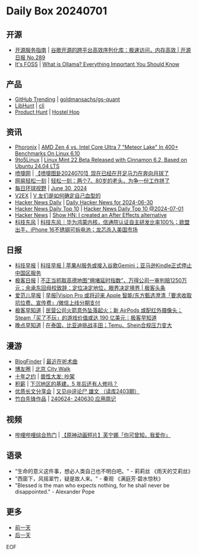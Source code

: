 # Daily Box 20240701

## 开源
- [开源服务指南](https://osguider.com/blog/) | [谷歌开源的跨平台高效序列化库：极速访问，内存高效 | 开源日报 No.289](https://osguider.com/blog/post/daily/daily-289/)
- [It's FOSS](https://itsfoss.com/) | [What is Ollama? Everything Important You Should Know](https://itsfoss.com/ollama/)

## 产品
- [GitHub Trending](https://github.com/trending?since=daily) | [goldmansachs/gs-quant](https://github.com/goldmansachs/gs-quant)
- [LibHunt](https://www.libhunt.com/) | [cli](https://www.libhunt.com/r/snyk/cli)
- [Product Hunt](https://www.producthunt.com) | [Hostel Hop](https://www.producthunt.com/posts/hostel-hop)

## 资讯
- [Phoronix](https://www.phoronix.com/) | [AMD Zen 4 vs. Intel Core Ultra 7 "Meteor Lake" In 400+ Benchmarks On Linux 6.10](https://www.phoronix.com/review/linux-610-amd-zen4-intel-meteorlake)
- [9to5Linux](https://9to5linux.com/) | [Linux Mint 22 Beta Released with Cinnamon 6.2, Based on Ubuntu 24.04 LTS](https://9to5linux.com/linux-mint-22-beta-released-with-cinnamon-6-2-based-on-ubuntu-24-04-lts)
- [喷嚏网](http://www.dapenti.com/blog/blog.asp?subjectid=70&name=xilei) | [【喷嚏图卦20240701】现在已经在开足马力在奔向月球了](http://www.dapenti.com/blog/more.asp?name=xilei&id=179593)
- [网易轻松一刻](https://m.163.com/touch/exclusive/sub/qsyk) | [轻松一刻：两个7、80岁的老头，为争一份工作拼了](https://m.163.com/news/article/J61PEVAE000181BR.html)
- [每日环球视野](https://idai.ly/) | [June 30, 2024](http://m.idai.ly/se/a193iG?1719676800)
- [V2EX](https://www.v2ex.com/) | [V 友们是如何确定自己血型的](https://www.v2ex.com/t/1053957)
- [Hacker News Daily](https://www.daemonology.net/hn-daily/) | [Daily Hacker News for 2024-06-30](https://www.daemonology.net/hn-daily/2024-06-30.html)
- [Hacker News Daily Top 10](https://github.com/headllines/hackernews-daily) | [Hacker News Daily Top 10 @2024-07-01](https://github.com/headllines/hackernews-daily/issues/1452)
- [Hacker News](https://news.ycombinator.com/front) | [Show HN: I created an After Effects alternative](https://news.ycombinator.com/item?id=40843867)
- [科技东风](https://m.smzdm.com/tag/tn0400v/) | [科技东风｜华为鸿蒙内核，信通院认证自主研发比率100%；欧盟出手，iPhone 16不锈钢可拆电池；龙芯杀入美国市场](https://post.m.smzdm.com/p/adm4g38p/)

## 日报
- [科技早报](https://www.jiemian.com/lists/459.html) | [科技早报 | 苹果AI服务或接入谷歌Gemini；亚马逊Kindle正式停止中国区服务](https://www.jiemian.com/article/11350345.html)
- [极客日报](https://blog.csdn.net/csdngeeknews) | [不正当抓取高德地图“拥堵延时指数”，万得公司一审判赔1250万元；余承东回母校致辞：定位决定地位，眼界决定境界 | 极客头条](https://blog.csdn.net/weixin_39786569/article/details/140093242)
- [爱范儿早报](https://www.ifanr.com/category/ifanrnews) | [早报|Vision Pro 或将迎来 Apple 智能/东方甄选澄清「要求收取坑位费、宣传费」/微信上线分期支付](https://www.ifanr.com/1590949)
- [极客早知道](https://www.geekpark.net/column/74) | [民营公司火箭意外坠落起火；新 AirPods 或配红外摄像头；Steam「买了不玩」的游戏价值或达 190 亿美元｜极客早知道](https://www.geekpark.net/news/337334)
- [晚点早知道](https://www.latepost.com/news/index?proma=3) | [在泰国，比亚迪挑战丰田；Temu、Shein合规压力变大](https://www.latepost.com/news/dj_detail?id=2360)

## 漫游
- [BlogFinder](https://bf.zzxworld.com/) | [最近在听术曲](https://doufoo.com/archives/vocaloid/?utm_source=blogfinder)
- [博友圈](https://www.boyouquan.com/home) | [北京 City Walk](https://www.boyouquan.com/go?from=feed&link=https%3A%2F%2Ffatesinger.com%2F103575)
- [十年之约](https://www.foreverblog.cn/feeds.html) | [兽性大发: 吵架](https://ltmltm.cn/bk/1267.html)
- [积薪](https://firewood.news/) | [下沉地区的基建，5 年后还有人修吗？](https://1q43.blog/post/6031)
- [优质长文分享会](https://m.okjike.com/topics/56d2fabe7cb3331100467e2b) | [又见@评论尸 雄文 （读库2403期）](https://m.okjike.com/originalPosts/6682513193126ec090c58a18)
- [竹白先锋作品](https://www.zhubai.wiki/) | [240624- 240630 应用周记](https://open.zhubai.wiki/a/l/t/z/pl/flyhink/2419507141812862976)

## 视频
- [哔哩哔哩综合热门](https://www.bilibili.com/v/popular/all/) | [【原神动画短片】芙宁娜「你可曾知，我爱你」](https://b23.tv/BV1C1421C71P)

## 语录
- "生命的意义这件事，想必人类自己也不明白吧。" - 莉莉丝 《雨天的艾莉丝》
- "西窗下，风摇翠竹，疑是故人来。" - 秦观 《满庭芳·碧水惊秋》
- "Blessed is the man who expects nothing, for he shall never be disappointed." - Alexander Pope

## 更多
- [前一天](daily-box-20240630.md)
- [后一天](daily-box-20240702.md)

EOF